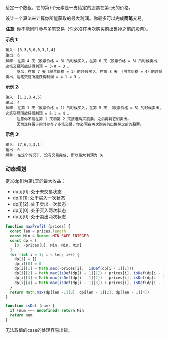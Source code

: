 给定一个数组，它的第`i`个元素是一支给定的股票在第`i`天的价格。

设计一个算法来计算你所能获取的最大利润。你最多可以完成**两笔**交易。

**注意**: 你不能同时参与多笔交易（你必须在再次购买前出售掉之前的股票）。

**示例 1:**
```
输入: [3,3,5,0,0,3,1,4]
输出: 6
解释: 在第 4 天（股票价格 = 0）的时候买入，在第 6 天（股票价格 = 3）的时候卖出，这笔交易所能获得利润 = 3-0 = 3 。
     随后，在第 7 天（股票价格 = 1）的时候买入，在第 8 天 （股票价格 = 4）的时候卖出，这笔交易所能获得利润 = 4-1 = 3 。
```

**示例 2:**
```
输入: [1,2,3,4,5]
输出: 4
解释: 在第 1 天（股票价格 = 1）的时候买入，在第 5 天 （股票价格 = 5）的时候卖出, 这笔交易所能获得利润 = 5-1 = 4 。   
     注意你不能在第 1 天和第 2 天接连购买股票，之后再将它们卖出。   
     因为这样属于同时参与了多笔交易，你必须在再次购买前出售掉之前的股票。
```

**示例 3:**
```
输入: [7,6,4,3,1] 
输出: 0 
解释: 在这个情况下, 没有交易完成, 所以最大利润为 0。
```

### 动态规划
定义dp[i]为第`i`天的最大收益：
- dp[i][0]: 处于未交易状态
- dp[i][1]: 处于买入一次状态
- dp[i][2]: 处于卖出一次状态
- dp[i][0]: 处于买入两次状态
- dp[i][0]: 处于卖出两次状态
```js
function maxProfit (prices) {
  const len = prices.length
  const Min = Number.MIN_SAFE_INTEGER
  const dp = [
    [0, -prices[0], Min, Min, Min]
  ]
  for (let i = 1; i < len; i++) {
    dp[i] = []
    dp[i][0] = 0
    dp[i][1] = Math.max(-prices[i],  isDef(dp[i - 1][1]))
    dp[i][2] = Math.max(isDef(dp[i - 1][1]) + prices[i], isDef(dp[i - 1][2]))
    dp[i][3] = Math.max(isDef(dp[i - 1][2]) - prices[i], isDef(dp[i - 1][3]))
    dp[i][4] = Math.max(isDef(dp[i - 1][3]) + prices[i], isDef(dp[i - 1][4]))
  }
  return Math.max(dp[len -1][0], dp[len - 1][2], dp[len - 1][4])
}

function isDef (num) {
  if (num === undefined) return Min
  return num
}
```

无法取值的case的处理容易出错。